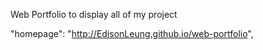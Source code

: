 Web Portfolio to display all of my project

"homepage": "http://EdisonLeung.github.io/web-portfolio",
